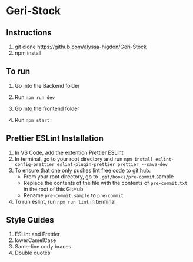 # Geri-Stock

## Instructions
1) git clone https://github.com/alyssa-higdon/Geri-Stock
2) npm install

## To run
1) Go into the Backend folder
2) Run ```npm run dev```

3) Go into the frontend folder
4) Run ```npm start```


## Prettier ESLint Installation
1) In VS Code, add the extention Prettier ESLint
2) In terminal, go to your root directory and run ```npm install eslint-config-prettier eslint-plugin-prettier prettier --save-dev```
3) To ensure that one only pushes lint free code to git hub:
     - From your root directory, go to ```.git/hooks/pre-commit```.sample
     - Replace the contents of the file with the contents of ```pre-commit.txt``` in the root of this GitHub
     - Rename ```pre-commit.sample``` to ```pre-commit```
4) To run eslint, run ```npm run lint``` in terminal

## Style Guides
1) ESLint and Prettier
2) lowerCamelCase
3) Same-line curly braces
4) Double quotes
